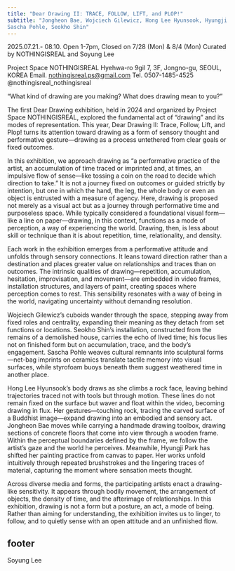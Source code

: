 ```yaml
---
title: "Dear Drawing II: TRACE, FOLLOW, LIFT, and PLOP!"
subtitle: "Jongheon Bae, Wojciech Gilewicz, Hong Lee Hyunsook, Hyungji Park, 
Sascha Pohle, Seokho Shin"
---
```


2025.07.21.- 08.10.
Open 1-7pm, Closed on 7/28 (Mon) & 8/4 (Mon)
Curated by NOTHINGISREAL and Soyung Lee

Project Space NOTHINGISREAL
Hyehwa-ro 9gil 7, 3F, Jongno-gu, SEOUL, KOREA
Email. nothingisreal.ps@gmail.com  Tel. 0507-1485-4525  @nothingisreal_nothingisreal


“What kind of drawing are you making? What does drawing mean to you?”

The first Dear Drawing exhibition, held in 2024 and organized by Project Space NOTHINGISREAL, explored the fundamental act of “drawing” and its modes of representation. This year, Dear Drawing II: Trace, Follow, Lift, and Plop! turns its attention toward drawing as a form of sensory thought and performative gesture—drawing as a process untethered from clear goals or fixed outcomes.

In this exhibition, we approach drawing as “a performative practice of the artist, an accumulation of time traced or imprinted and, at times, an impulsive flow of sense—like tossing a coin on the road to decide which direction to take.” It is not a journey fixed on outcomes or guided strictly by intention, but one in which the hand, the leg, the whole body or even an object is entrusted with a measure of agency. Here, drawing is proposed not merely as a visual act but as a journey through performative time and purposeless space. While typically considered a foundational visual form—like a line on paper—drawing, in this context, functions as a mode of perception, a way of experiencing the world. Drawing, then, is less about skill or technique than it is about repetition, time, relationality, and density.

Each work in the exhibition emerges from a performative attitude and unfolds through sensory connections. It leans toward direction rather than a destination and places greater value on relationships and traces than on outcomes. The intrinsic qualities of drawing—repetition, accumulation, hesitation, improvisation, and movement—are embedded in video frames, installation structures, and layers of paint, creating spaces where perception comes to rest. This sensibility resonates with a way of being in the world, navigating uncertainty without demanding resolution.

Wojciech Gilewicz’s cuboids wander through the space, stepping away from fixed roles and centrality, expanding their meaning as they detach from set functions or locations. Seokho Shin’s installation, constructed from the remains of a demolished house, carries the echo of lived time; his focus lies not on finished form but on accumulation, trace, and the body’s engagement. Sascha Pohle weaves cultural remnants into sculptural forms—net-bag imprints on ceramics translate tactile memory into visual surfaces, while styrofoam buoys beneath them suggest weathered time in another place. 

Hong Lee Hyunsook’s body draws as she climbs a rock face, leaving behind trajectories traced not with tools but through motion. These lines do not remain fixed on the surface but waver and float within the video, becoming drawing in flux. Her gestures—touching rock, tracing the carved surface of a Buddhist image—expand drawing into an embodied and sensory act. Jongheon Bae moves while carrying a handmade drawing toolbox, drawing sections of concrete floors that come into view through a wooden frame. Within the perceptual boundaries defined by the frame, we follow the artist’s gaze and the world he perceives. Meanwhile, Hyungji Park has shifted her painting practice from canvas to paper. Her works unfold intuitively through repeated brushstrokes and the lingering traces of material, capturing the moment where sensation meets thought.

Across diverse media and forms, the participating artists enact a drawing-like sensitivity. It appears through bodily movement, the arrangement of objects, the density of time, and the afterimage of relationships. In this exhibition, drawing is not a form but a posture, an act, a mode of being. Rather than aiming for understanding, the exhibition invites us to linger, to follow, and to quietly sense with an open attitude and an unfinished flow.

## footer

Soyung Lee

